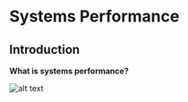 # Systems Performance

## Introduction

**What is systems performance?**


![alt text](https://www.brendangregg.com/SysPerf/figure_net_linuxstack-500.png)







